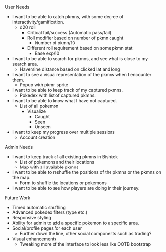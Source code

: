 User Needs
- I want to be able to catch pkmns, with some degree of interactivity/gamification.
    - d20 roll
        - Critical fail/success (Automatic pass/fail)
        - Roll modifier based on number of pkmn caught
            - Number of pkmn/10
        - Different roll requirement based on some pkmn stat
            - Base exp/10
- I want to be able to search for pkmns, and see what is close to my search area. 
    - Haversine distance based on clicked lat and long
- I want to see a visual representation of the pkmns when I encounter them.
    - Popup with pkmn sprite
- I want to be able to keep track of my captured pkmns.
    - Pokedex with list of captured pkmns.
- I want to be able to know what I have not captured. 
    - List of all pokemon
        - Visualize 
            - Caught
            - Seen
            - Unseen
- I want to keep my progress over multiple sessions
    - Account creation

Admin Needs
- I want to keep track of all existing pkmns in Bishkek
    - List of pokemons and their locations
    - Map with all available pkmns
- I want to be able to reshuffle the positions of the pkmns or the pkmns on the map.
    - Form to shuffle the locations or pokemons 
- I want to be able to see how players are doing in their journey.


Future Work
- Timed automatic shuffling
- Advanced pokedex filters (type etc.)
- Responsive styling
- Ability for admin to add a specific pokemon to a specific area.
- Social/profile pages for each user
    - Further down the line, other social components such as trading?
- Visual enhancements
    - Tweaking more of the interface to look less like OOTB bootstrap








